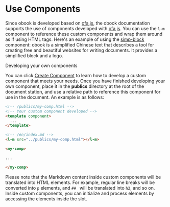 # Use Components

Since obook is developed based on [ofa.js](https://ofajs.com/), the obook documentation supports the use of components developed with [ofa.js](https://ofajs.com/). You can use the `l-m` component to reference these custom components and wrap them around as if using HTML tags. Here's an example of using the [simp-block](https://cdn.jsdelivr.net/npm/obook/blocks/simp-block.html) component:
obook is a simplified Chinese text that describes a tool for creating free and beautiful websites for writing documents. It provides a simplified block and a logo.

Developing your own components

You can click [Create Component](https://ofajs.com/en/cases/simple-component.html) to learn how to develop a custom component that meets your needs. Once you have finished developing your own component, place it in the **publics** directory at the root of the document station, and use a relative path to reference this component for use in the document. An example is as follows:

```html
<!-- /publics/my-comp.html -->
<!-- Your custom component developed -->
<template component>
  ...
</template>
```

```markdown
<!-- /en/index.md -->
<l-m src="../publics/my-comp.html"></l-m>

<my-comp>

...

</my-comp>
```

Please note that the Markdown content inside custom components will be translated into HTML elements. For example, regular line breaks will be converted into `p` elements, and `## ` will be translated into `h2`, and so on. Inside custom components, you can initialize and process elements by accessing the elements inside the slot.

